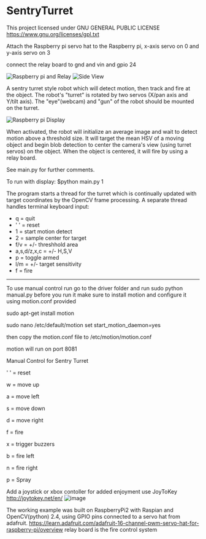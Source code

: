 # SentryTurret

This project licensed under GNU GENERAL PUBLIC LICENSE
https://www.gnu.org/licenses/gpl.txt

Attach the Raspberry pi servo hat to the Raspberry pi, x-axis servo on 0 and y-axis servo on 3 

connect the relay board to gnd and vin and gpio 24

![Raspberry pi and Relay](http://i.imgur.com/LZkYvNJ.jpg "Connected") 
![Side View](http://i.imgur.com/b4JQwYZ.jpg "side view")

A sentry turret style robot which will detect motion, then track and fire at the object. The robot's "turret" is rotated by two servos (X/pan axis and Y/tilt axis). The "eye"(webcam) and "gun" of the robot should be mounted on the turret. 

![Raspberry pi Display](http://i.imgur.com/XBFRPyV.jpg "Display") 

When activated, the robot will initialize an average image and wait to detect motion above a threshold size. It will target the mean HSV of a moving object and begin blob detection to center the camera's view (using turret servos) on the object. When the object is centered, it will fire by using a relay board.

See main.py for further comments.

To run with display: $python main.py 1

The program starts a thread for the turret which is continually updated with target coordinates by the OpenCV frame processing. A separate thread handles terminal keyboard input:

- q = quit
- ' ' = reset
- 1 = start motion detect
- 2 = sample center for target
- f/v = +/- threshhold area
- a,s,d/z,x,c = +/- H,S,V
- p = toggle armed
- l/m = +/- target sensitivity
- f = fire

---

To use manual control run go to the driver folder and run sudo python manual.py
before you run it make sure to install motion and configure it using motion.conf provided

sudo apt-get install motion

sudo nano /etc/default/motion   set start_motion_daemon=yes

then copy the motion.conf file to /etc/motion/motion.conf

motion will run on port 8081

Manual Control for Sentry Turret

' ' = reset

w = move up

a = move left

s = move down

d = move right

f = fire

x = trigger buzzers

b = fire left

n = fire right

p = Spray

Add a joystick or xbox contoller for added enjoyment use JoyToKey http://joytokey.net/en/ 
![image](https://scontent-lga.xx.fbcdn.net/hphotos-xfp1/v/t1.0-9/10551111_10102040449359939_1193606793478368655_n.jpg?oh=4afb9d2e38645f1eda55b1fe9584a000&oe=558AADE1)

The working example was built on RaspberryPi2 with Raspian and OpenCV(python) 2.4, using GPIO pins connected to a servo hat from adafruit. https://learn.adafruit.com/adafruit-16-channel-pwm-servo-hat-for-raspberry-pi/overview
relay board is the fire control system

